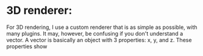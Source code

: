 # 3D renderer:
For 3D rendering, I use a custom renderer that is as simple as possible, with many plugins. It may, however, be confusing if you don't understand a vector. A vector is basically an object with 3 properties: x, y, and z. These properties show